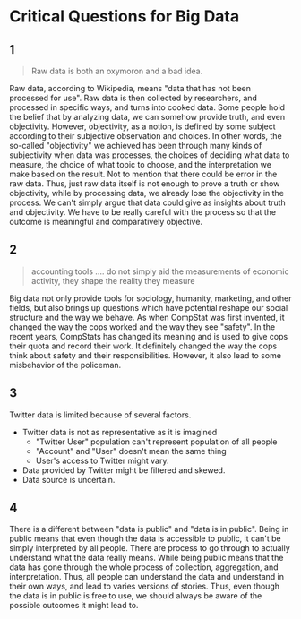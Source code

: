 # Critical Questions for Big Data

## 1
> Raw data is both an oxymoron and a bad idea.

Raw data, according to Wikipedia, means "data that has not been processed for use". Raw data is then collected by researchers, and processed in specific ways, and turns into cooked data. Some people hold the belief that by analyzing data, we can somehow provide truth, and even objectivity. However, objectivity, as a notion, is defined by some subject according to their subjective observation and choices. In other words, the so-called "objectivity" we achieved has been through many kinds of subjectivity when data was processes, the choices of deciding what data to measure, the choice of what topic to choose, and the interpretation we make based on the result. Not to mention that there could be error in the raw data. Thus, just raw data itself is not enough to prove a truth or show objectivity, while by processing data, we already lose the objectivity in the process. We can't simply argue that data could give as insights about truth and objectivity. We have to be really careful with the process so that the outcome is meaningful and comparatively objective.

## 2
> accounting tools .... do not simply aid the measurements of economic activity, they shape the reality they measure

Big data not only provide tools for sociology, humanity, marketing, and other fields, but also brings up questions which have potential reshape our social structure and the way we behave. As when CompStat was first invented, it changed the way the cops worked and the way they see "safety". In the recent years, CompStats has changed its meaning and is used to give cops their quota and record their work. It definitely changed the way the cops think about safety and their responsibilities. However, it also lead to some misbehavior of the policeman.

## 3
Twitter data is limited because of several factors.

- Twitter data is not as representative as it is imagined
    - "Twitter User" population can't represent population of all people
    - "Account" and "User" doesn't mean the same thing
    - User's access to Twitter might vary.
- Data provided by Twitter might be filtered and skewed.
- Data source is uncertain.

## 4
There is a different between "data is public" and "data is in public". Being in public means that even though the data is accessible to public, it can't be simply interpreted by all people. There are process to go through to actually understand what the data really means. While being public means that the data has gone through the whole process of collection, aggregation, and interpretation. Thus, all people can understand the data and understand in their own ways, and lead to varies versions of stories. Thus, even though the data is in public is free to use, we should always be aware of the possible outcomes it might lead to.
